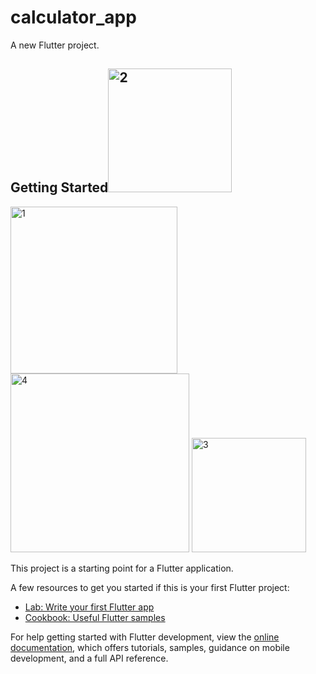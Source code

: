 # calculator_app

A new Flutter project.

## Getting Started<img width="198" alt="2" src="https://github.com/HasnainChd/Calculator/assets/153092505/6d8c4fd8-51ab-4979-b456-d35eeeada000">
<img width="267" alt="1" src="https://github.com/HasnainChd/Calculator/assets/153092505/3a029f43-7ec0-4500-87f0-6d965bb63065">
<img width="286" alt="4" src="https://github.com/HasnainChd/Calculator/assets/153092505/ede8d28a-a44b-476d-97dd-f7923eaf0e9c">
<img width="183" alt="3" src="https://github.com/HasnainChd/Calculator/assets/153092505/5844b7e7-3cf2-4f62-a44c-05e1a4b6d82a">


This project is a starting point for a Flutter application.

A few resources to get you started if this is your first Flutter project:

- [Lab: Write your first Flutter app](https://docs.flutter.dev/get-started/codelab)
- [Cookbook: Useful Flutter samples](https://docs.flutter.dev/cookbook)

For help getting started with Flutter development, view the
[online documentation](https://docs.flutter.dev/), which offers tutorials,
samples, guidance on mobile development, and a full API reference.

